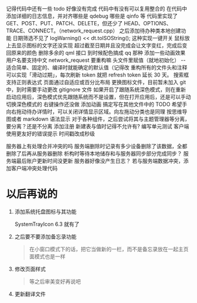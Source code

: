
记得代码中还有一些 todo 好像没有完成
代码中有没有可以复用整合的
在代码中添加详细的日志信息，并对齐哪些是 qdebug 哪些是 qinfo 等
代码里实现了 GET、POST、PUT、PATCH、DELETE，但还少了 HEAD、OPTIONS、TRACE、CONNECT。（network_request.cpp）
之后添加待办种类本地创建功能
日期筛选不见了
logWarning() << dt.toISOString(); 这种实现一键开关
鼠标放上去显示图标的文字还没实现
超过截至日期并且没完成会让文字变红，完成后变回原来的颜色
删除多余的 qml 接口
到时候配色搞成 qq 那种
添加一些动画效果
用户名要支持中文
network_request 要重构嘛
头文件里赋值（就地初始化） -- 适合简单、固定的、编译时就能确定的默认值（记得改
重构所有的文件头和注释
可以实现「滑动过期」，每次刷新 token 就把 refresh token 延长 30 天。
搜索框支持正则表达式
页面通过自适应或百分比布局
更换图标文件，目前暂未加入 git 中，到时需要手动更改 gitignore 文件
如果开启了跟随系统深色模式，则在重新启动应用后，深色模式优先跟随系统而不是设置，但在打开应用后，还是可以手动切换深色模式的
右键操作还没做
添加动画
搞定写在其他文件中的 TODO
希望手向右拖动待办详情时，可以关闭详情显示区域。向左拖动分类也是同理
按思维导图或者 markdown 语法显示
对于各种组件，之后尝试将其与主题管理器等分离，要分离？还是不分离
添加注册
新建表与值时记得不允许有?
编写单元测试
客户端使用更友好的错误提示
时间戳改成秒级

服务器上有处理合并冲突的吗
服务端删除时记录有多少设备删除了该数据，全都删除了后再从服务器删除
析构时等待本地储存和与服务器同步部分完成同步？
服务端最后账户更新时间没更新
服务器好像没产生日志？
若与服务端数据冲突，添加客户端冲突处理代码

# 以后再说的

1. 添加系统托盘图标与其功能

   SystemTrayIcon 6.3 就有了

2. 之后要不要添加备忘录功能

   > 在小窗口模式下的话，把它当做新的一栏，而不是备忘录放在一起主页面模式也是一样

3. 修改页面样式

   > 等之后审美变好再说吧

4. 更新翻译文件
